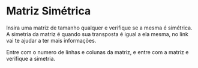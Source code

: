 # Matriz Simétrica

Insira uma matriz de tamanho qualquer e verifique se a mesma é simétrica. A simetria da matriz é quando sua transposta é igual a ela mesma, no link vai te ajudar a ter mais informações.

Entre com o numero de linhas e colunas da matriz, e entre com a matriz e verifique a simetria.